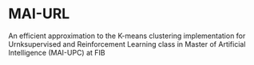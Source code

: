 # MAI-URL
An efficient approximation to the K-means clustering implementation for Urnksupervised and Reinforcement Learning class in Master of Artificial Intelligence (MAI-UPC) at FIB 
